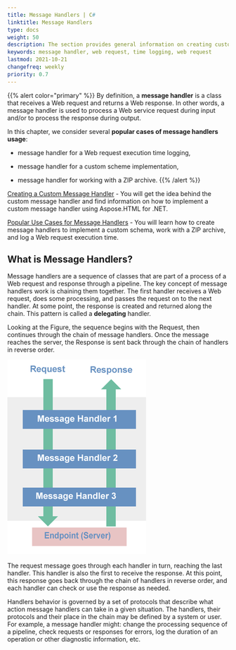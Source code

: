```yaml
---
title: Message Handlers | C#
linktitle: Message Handlers
type: docs
weight: 50
description: The section provides general information on creating custom message handlers using Aspose.HTML for .NET. and examples of their implementation for various user tasks.  
keywords: message handler, web request, time logging, web request
lastmod: 2021-10-21
changefreq: weekly
priority: 0.7
---
```

<link href="./../style.css" rel="stylesheet" type="text/css" />

{{% alert color="primary" %}} 
By definition, a **message handler** is a class that receives a Web request and returns a Web response. In other words, a message handler is used to process a Web service request during input and/or to process the response during output.

In this chapter, we consider several **popular cases of message handlers usage**:

- message handler for a Web request execution time logging,

- message handler for a custom scheme implementation,

- message handler for working with a ZIP archive.
{{% /alert %}}

 [Creating a Custom Message Handler](/html/net/message-handlers/custom-message-handler/) - You will get the idea behind the custom message handler and find information on how to implement a custom message handler using Aspose.HTML for .NET.

[Popular Use Cases for Message Handlers](/html/net/message-handlers/popular-use-cases/) -  You will learn how to create  message handlers to implement a custom schema, work with a ZIP archive, and log a Web request execution time.



## **What is Message Handlers?** 

Message handlers are a sequence of classes that are part of a process of a Web request and response through a pipeline. The key concept of message handlers work is chaining them together. The first handler receives a Web request, does some processing, and passes the request on to the next handler. At some point, the response is created and returned along the chain. This pattern is called a **delegating** handler.

 Looking at the Figure, the sequence begins with the Request, then continues through the chain of message handlers. Once the message reaches the server, the Response is sent back through the chain of handlers in reverse order.

![Pipeline of message handlers](message-handlers.png#center)

The request message goes through each handler in turn, reaching the last handler. This handler is also the first to receive the response. At this point, this response goes back through the chain of handlers in reverse order, and each handler can check or use the response as needed.

Handlers behavior is governed by a set of protocols that describe what action message handlers can take in a given situation. The handlers, their protocols and their place in the chain may be defined by a system or user.  For example, a message handler might: change the processing sequence of a pipeline, check requests or responses for errors, log the duration of an operation or other diagnostic information, etc.

